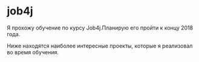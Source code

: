 # job4j

Я прохожу обучение по курсу Job4j.Планирую его пройти к концу 2018 года.

Ниже находятся наиболее интересные проекты, которые я реализовал во время обучения.
